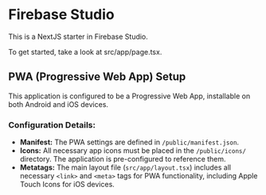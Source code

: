 # Firebase Studio

This is a NextJS starter in Firebase Studio.

To get started, take a look at src/app/page.tsx.

## PWA (Progressive Web App) Setup

This application is configured to be a Progressive Web App, installable on both Android and iOS devices.

### Configuration Details:

-   **Manifest:** The PWA settings are defined in `/public/manifest.json`.
-   **Icons:** All necessary app icons must be placed in the `/public/icons/` directory. The application is pre-configured to reference them.
-   **Metatags:** The main layout file (`src/app/layout.tsx`) includes all necessary `<link>` and `<meta>` tags for PWA functionality, including Apple Touch Icons for iOS devices.
